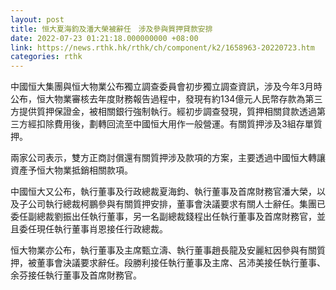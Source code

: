 ```yaml
---
layout: post
title: 恒大夏海鈞及潘大榮被辭任　涉及參與質押貸款安排
date: 2022-07-23 01:21:18.000000000 +08:00
link: https://news.rthk.hk/rthk/ch/component/k2/1658963-20220723.htm
categories: rthk
---
```


中國恒大集團與恒大物業公布獨立調查委員會初步獨立調查資訊，涉及今年3月時公布，恒大物業審核去年度財務報告過程中，發現有約134億元人民幣存款為第三方提供質押保證金，被相關銀行強制執行。經初步調查發現，質押相關貸款透過第三方經扣除費用後，劃轉回流至中國恒大用作一般營運。有關質押涉及3組存單質押。

兩家公司表示，雙方正商討償還有關質押涉及款項的方案，主要透過中國恒大轉讓資產予恒大物業抵銷相關款項。

中國恒大又公布，執行董事及行政總裁夏海鈞、執行董事及首席財務官潘大榮，以及子公司執行總裁柯鵬參與有關質押安排，董事會決議要求有關人士辭任。集團已委任副總裁劉振出任執行董事，另一名副總裁錢程出任執行董事及首席財務官，並且委任現任執行董事肖恩接任行政總裁。

恒大物業亦公布，執行董事及主席甄立濤、執行董事趙長龍及安麗紅因參與有關質押，被董事會決議要求辭任。段勝利接任執行董事及主席、呂沛美接任執行董事、余芬接任執行董事及首席財務官。

